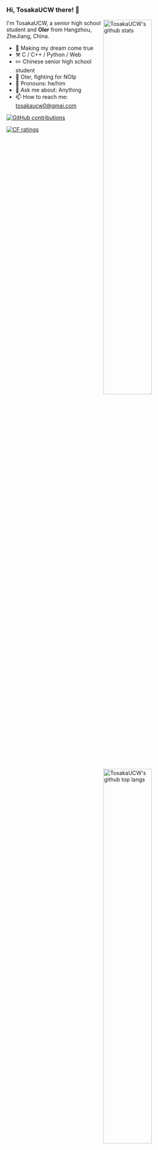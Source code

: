 ### Hi, TosakaUCW there! 👋

<img align="right" alt="TosakaUCW's github stats" width="50%" src="https://github-readme-stats.vercel.app/api?username=TosakaUCW&show_icons=true&theme=tokyonight">

<img align="right" alt="TosakaUCW's github top langs" width="50%" src="https://github-readme-stats.vercel.app/api/top-langs/?username=TosakaUCW&layout=compact&theme=tokyonight">

I'm TosakaUCW, a senior high school student and **OIer** from Hangzhou, ZheJiang, China.

-   🎯 Making my dream come true
-   ⚒️ C / C++ / Python / Web
-   ✏️ Chinese senior high school student
-   🌱 OIer, fighting for NOIp
-   👨 Pronouns: he/him
-   💬 Ask me about: Anything
-   📫 How to reach me: tosakaucw0@gmai.com

[![GitHub contributions](https://img.shields.io/badge/dynamic/json?url=https://github-contributions.now.sh/api/v1/TosakaUCW&label=github&query=$.years.0.total&color=success&style=for-the-badge&suffix=@this%20year)](https://github.com/TosakaUCW)

[![CF ratings](https://cfrating.ihcr.top/?user=TosakaUCW)](https://codeforces.com/profile/TosakaUCW)

<!--
**TosakaUCW/TosakaUCW** is a ✨ _special_ ✨ repository because its `README.md` (this file) appears on your GitHub profile.

Here are some ideas to get you started:

- 🔭 I’m currently working on ...
- 🌱 I’m currently learning ...
- 👯 I’m looking to collaborate on ...
- 🤔 I’m looking for help with ...
- 💬 Ask me about ...
- 📫 How to reach me: ...
- 😄 Pronouns: ...
- ⚡ Fun fact: ...
-->
